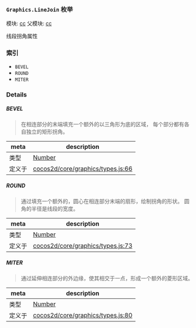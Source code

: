 ### `Graphics.LineJoin` 枚举



模块: [cc](../modules/cc.md)
父模块: [cc](../modules/cc.md)


线段拐角属性


### 索引
  - `BEVEL`
  - `ROUND`
  - `MITER`

### Details


##### BEVEL

> 在相连部分的末端填充一个额外的以三角形为底的区域， 每个部分都有各自独立的矩形拐角。

| meta | description |
|------|-------------|
| 类型 | <a href="https://developer.mozilla.org/en/JavaScript/Reference/Global_Objects/Number" class="crosslink external" target="_blank">Number</a> |
| 定义于 | [cocos2d/core/graphics/types.js:66](https://github.com/cocos-creator/engine/blob/b4415d3f111db35eb92e588d63bcb560003ea469/cocos2d/core/graphics/types.js#L66) |



##### ROUND

> 通过填充一个额外的，圆心在相连部分末端的扇形，绘制拐角的形状。 圆角的半径是线段的宽度。

| meta | description |
|------|-------------|
| 类型 | <a href="https://developer.mozilla.org/en/JavaScript/Reference/Global_Objects/Number" class="crosslink external" target="_blank">Number</a> |
| 定义于 | [cocos2d/core/graphics/types.js:73](https://github.com/cocos-creator/engine/blob/b4415d3f111db35eb92e588d63bcb560003ea469/cocos2d/core/graphics/types.js#L73) |



##### MITER

> 通过延伸相连部分的外边缘，使其相交于一点，形成一个额外的菱形区域。

| meta | description |
|------|-------------|
| 类型 | <a href="https://developer.mozilla.org/en/JavaScript/Reference/Global_Objects/Number" class="crosslink external" target="_blank">Number</a> |
| 定义于 | [cocos2d/core/graphics/types.js:80](https://github.com/cocos-creator/engine/blob/b4415d3f111db35eb92e588d63bcb560003ea469/cocos2d/core/graphics/types.js#L80) |


